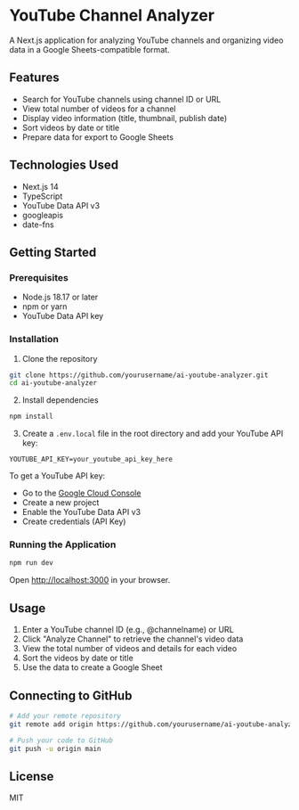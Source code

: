 # YouTube Channel Analyzer

A Next.js application for analyzing YouTube channels and organizing video data in a Google Sheets-compatible format.

## Features

- Search for YouTube channels using channel ID or URL
- View total number of videos for a channel
- Display video information (title, thumbnail, publish date)
- Sort videos by date or title
- Prepare data for export to Google Sheets

## Technologies Used

- Next.js 14
- TypeScript
- YouTube Data API v3
- googleapis
- date-fns

## Getting Started

### Prerequisites

- Node.js 18.17 or later
- npm or yarn
- YouTube Data API key

### Installation

1. Clone the repository
```bash
git clone https://github.com/yourusername/ai-youtube-analyzer.git
cd ai-youtube-analyzer
```

2. Install dependencies
```bash
npm install
```

3. Create a `.env.local` file in the root directory and add your YouTube API key:
```
YOUTUBE_API_KEY=your_youtube_api_key_here
```

To get a YouTube API key:
- Go to the [Google Cloud Console](https://console.cloud.google.com/)
- Create a new project
- Enable the YouTube Data API v3
- Create credentials (API Key)

### Running the Application

```bash
npm run dev
```

Open [http://localhost:3000](http://localhost:3000) in your browser.

## Usage

1. Enter a YouTube channel ID (e.g., @channelname) or URL
2. Click "Analyze Channel" to retrieve the channel's video data
3. View the total number of videos and details for each video
4. Sort the videos by date or title
5. Use the data to create a Google Sheet

## Connecting to GitHub

```bash
# Add your remote repository
git remote add origin https://github.com/yourusername/ai-youtube-analyzer.git

# Push your code to GitHub
git push -u origin main
```

## License

MIT 